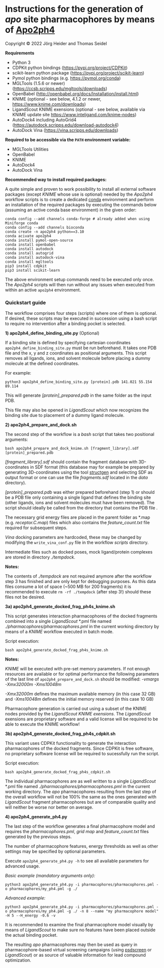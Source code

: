 # Instructions for the generation of *apo* site pharmacophores by means of [Apo2ph4](https://pubs.acs.org/doi/10.1021/acs.jcim.2c00814)

Copyright © 2022 Jörg Heider and Thomas Seidel

**Requirements**

- Python 3
- CDPKit python bindings (<https://pypi.org/project/CDPKit>)
- scikit-learn python package (<https://pypi.org/project/scikit-learn>)
- Pymol python bindings (e.g. <https://pymol.org/conda>)
- MGLTools (1.5.6 or newer) (<https://ccsb.scripps.edu/mgltools/downloads>)
- OpenBabel (<http://openbabel.org/docs/Installation/install.html>)
- KNIME (optional - see below, 4.1.2 or newer, <https://www.knime.com/downloads>)
- LigandScout KNIME exensions (optional - see below, available via KNIME update site https://www.inteligand.com/knime-nodes)
- AutoDock4 including AutoGrid4 (<https://autodock.scripps.edu/download-autodock4>)
- AutoDock Vina (<https://vina.scripps.edu/downloads>)

**Required to be accessible via the `PATH` environment variable:**

- MGLTools Utilities
- OpenBabel
- KNIME
- AutoDock4
- AutoDock Vina

**Recommended way to install required packages:**

A quite simple and proven to work possibility to install all external software
packages (except *KNIME* whose use is optional) needed by the *Apo2ph4* workflow scripts
is to create a dedicated [conda](https://github.com/conda-forge/miniforge) environment and perform an installation of the required
packages by executing the commands below (assuming an active conda base environment)
in the given order:

```console
conda config --add channels conda-forge # already added when using Miniforge conda
conda config --add channels bioconda
conda create -n apo2ph4 python==3.10
conda acivate apo2ph4
conda install pymol-open-source
conda install openbabel
conda install autodock
conda install autogrid
conda install autodock-vina
conda install mgltools
pip3 install cdpkit
pip3 install scikit-learn
```
The above environment setup commands need to be executed only once. The
*Apo2ph4* scripts will then run without any issues when executed from within an
active `apo2ph4` environment.

### Quickstart guide

The workflow comprises four steps (scripts) where one of them is
optional. If desired, these scripts may be executed in succession using
a bash script to require no intervention after a binding pocket is
selected.

**1\) apo2ph4\_define\_binding\_site.py** (Optional)

If a binding site is defined by specifying cartesian coordinates
`apo2ph4_define_binding_site.py` must be run beforehand. It takes
one PDB file and the x, y and z coordinates as positional arguments. This
script removes all ligands, ions, and solvent molecule before placing a
dummy molecule at the defined coordinates.

For example:

```console
python3 apo2ph4_define_binding_site.py [protein].pdb 141.021 55.154 89.114
```
This will generate *\[protein\]\_prepared.pdb* in the same folder as the
input PDB.

This file may also be opened in *LigandScout* which now recognizes the
binding site due to placement of a dummy ligand molecule.

**2\) apo2ph4\_prepare\_and\_dock.sh**

The second step of the workflow is a *bash* script that takes two
positional arguments:

```console
bash apo2ph4_prepare_and_dock_knime.sh [fragment_library].sdf [protein]_prepared.pdb
```
*\[fragment\_library\].sdf* should contain the fragment database with
3D-coordinates in SDF format (this database may for example be prepared
by generating 3D-coordinates using the tool [structgen](https://cdpkit.org/applications/structgen.html)
and selecting SDF as output format or one can use the file
*fragments.sdf* located in the *data* directory).

*\[protein\]\_prepared.pdb* was either prepared beforehand (step 1) or
should be a PDB file only containing a single ligand that defines the
binding site (other ligands, ions and solvent molecules must have been
removed). The script should ideally be called from the directory that
contains the PDB file .

The necessary grid energy files are placed in the parent
folder as \*.map (e.g. *receptor.C.map*) files which also contains the
*feature\_count.txt* file required for subsequent steps.

*Vina* docking parameters are hardcoded, these may be changed by modifying
the `write_vina_conf.py` file in the workflow *scripts*
directory.

Intermediate files such as docked poses, mock ligand/protein complexes
are stored in directory *./tempdock*.

**Notes:**

The contents of *./tempdock* are not required anymore after the workflow step 3
has finished and are only kept for debugging purposes. As this data
files consume a lot of space (~500 MB for 200 fragments) it is recommended
to execute `rm -rf ./tempdock` (after step 3!) should these files not be desired.

**3a\) apo2ph4\_generate\_docked\_frag\_ph4s\_knime.sh**

This script generates interaction pharmacophores of the docked fragments
combined into a single *LigandScout* \*.pml file named
*./pharmacophores/pharmacophores.pml* in the current working
directory by means of a *KNIME* workflow executed in batch mode.

Script execution:

```console
bash apo2ph4_generate_docked_frag_ph4s_knime.sh
```
**Notes:**

*KNIME* will be executed with pre-set memory parameters.
If not enough resources are available or for optimal
performance the following parameters of the last line of
`apo2ph4_prepare_and_dock.sh` should be modified: *-vmargs
-Xmx32000m -Xms10048m*

*-Xmx32000m* defines the maximum available memory (in this case 32 GB) and
*-Xms10048m* defines the initial memory reserved (in this case 10 GB)

Pharmacophore generation is carried out using a subset of the KNIME nodes provided by the *LigandScout KNIME exensions*.
The *LigandScout* exensions are proprietary software and a valid license will be required to be able to execute
the KNIME workflow!

**3b\) apo2ph4\_generate\_docked\_frag\_ph4s\_cdpkit.sh**

This variant uses CDPKit functionality to generate the interaction pharmacophores of the docked fragments.
Since CDPKit is free software, no proprietary software license will be required to sucessfully run the script.

Script execution:

```console
bash apo2ph4_generate_docked_frag_ph4s_cdpkit.sh
```

The individual pharmacophores are as well written to a single *LigandScout* \*.pml file named
*./pharmacophores/pharmacophores.pml* in the current working directory. The *apo* pharmacophores
resulting from the last step of the overall workflow will not be 100% the same as the ones generated with
*LigandScout* fragment pharmacophores but are of comparable quality and will neither be worse nor better
on average.

**4\) apo2ph4\_generate\_ph4.py**

The last step of the workflow generates a final pharmacophore model and
requires the *pharmacophores.pml*, *grid map* and
*feature\_count.txt* files generated by the previous steps.

The number of pharmacophore features, energy thresholds as well as other
settings may be specified by optional parameters.

Execute `apo2ph4_generate_ph4.py -h` to see all available parameters
for advanced usage.

*Basic example (mandatory arguments only):*

```console
python3 apo2ph4_generate_ph4.py -i pharmacophores/pharmacophores.pml -o pharmacophores/my_ph4.pml -g ./
```
*Advanced example:*

```console
python3 apo2ph4_generate_ph4.py -i pharmacophores/pharmacophores.pml -o pharmacophores/my_ph4.pml -g ./ -n 8 --name "my pharmacophore model" -H 5 --H_energy -0.6 -v
```
It is recommended to examine the final pharmacophore model visually by
means of *LigandScout* to make sure no features have been placed outside
the actual binding pocket.

The resulting *apo* pharmacophores may then be used as query in pharmacophore-based
virtual screening campaigns (using [psdscreen](https://cdpkit.org/applications/psdscreen.html) or
*LigandScout*) or as source of valuable information for lead compound optimization.